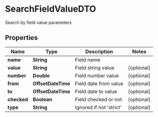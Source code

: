 

# SearchFieldValueDTO

Search by field value parameters

## Properties

| Name | Type | Description | Notes |
|------------ | ------------- | ------------- | -------------|
|**name** | **String** | Field name |  |
|**value** | **String** | Field string value |  [optional] |
|**number** | **Double** | Field number value |  [optional] |
|**from** | **OffsetDateTime** | Field date from value |  [optional] |
|**to** | **OffsetDateTime** | Field date to value |  [optional] |
|**checked** | **Boolean** | Field checked or not |  [optional] |
|**type** | **String** | Ignored if not &#39;strict&#39; |  [optional] |



